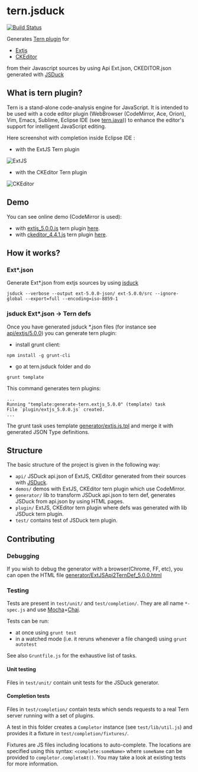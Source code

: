 tern.jsduck
===========

[![Build Status](https://secure.travis-ci.org/angelozerr/tern.jsduck.png)](http://travis-ci.org/angelozerr/tern.jsduck)

Generates [Tern plugin](http://ternjs.net/doc/manual.html#plugins) for

 * [Extjs](http://www.sencha.com/products/extjs/)
 * [CKEditor](http://ckeditor.com/)

from their Javascript sources by using Api Ext.json, CKEDITOR.json generated with [JSDuck](https://github.com/senchalabs/jsduck)


## What is tern plugin?

Tern is a stand-alone code-analysis engine for JavaScript. It is intended to be used with a code editor plugin (WebBrowser (CodeMirror, Ace, Orion), Vim, Emacs, Sublime, Eclipse IDE (see [tern.java](https://github.com/angelozerr/tern.java))) to enhance the editor's support for intelligent JavaScript editing.

Here screenshot with completion inside Eclipse IDE :

 * with the ExtJS Tern plugin

![ExtJS](https://github.com/angelozerr/tern.jsduck/wiki/images/EclipseIDE_ExtJSCompletion.png)

 * with the CKEditor Tern plugin

![CKEditor](https://github.com/angelozerr/tern.jsduck/wiki/images/EclipseIDE_CKEditorCompletion.png)

## Demo

You can see online demo (CodeMirror is used):

 * with [extjs_5.0.0.js](https://github.com/angelozerr/tern.jsduck/blob/master/plugin/extjs_5.0.0.js) tern plugin [here](http://codemirror-java.opensagres.eu.cloudbees.net/codemirror-javascript/demo/extjs.html).
 * with [ckeditor_4.4.1.js](https://github.com/angelozerr/tern.jsduck/blob/master/plugin/ckeditor_4.4.1.js) tern plugin [here](http://codemirror-java.opensagres.eu.cloudbees.net/codemirror-javascript/demo/ckeditor.html).

## How it works?

### Ext*.json

Generate Ext*.json from extjs sources by using [jsduck](https://github.com/senchalabs/jsduck)

	jsduck --verbose --output ext-5.0.0-json/ ext-5.0.0/src --ignore-global --export=full --encoding=iso-8859-1

### jsduck Ext*.json -> Tern defs

Once you have generated jsduck *.json files (for instance see [api/extjs/5.0.0](https://github.com/angelozerr/tern.jsduck/tree/master/api/extjs/5.0.0)) you can generate tern plugin:

 * install grunt client:

```text
npm install -g grunt-cli
```

 * go at tern.jsduck folder and do

```text
grunt template
```

This command generates tern plugins:

```text
...
Running "template:generate-tern.extjs_5.0.0" (template) task
File `plugin/extjs_5.0.0.js` created.
...
```

The grunt task 	uses template [generator/extjs.js.tpl](https://github.com/angelozerr/tern.jsduck/blob/master/generator/extjs.js.tpl) and merge it with generated JSON Type definitions.

## Structure

The basic structure of the project is given in the following way:

* `api/` JSDuck api.json of ExtJS, CKEditor generated from their sources with [JSDuck](https://github.com/senchalabs/jsduck).
* `demos/` demos with ExtJS, CKEditor tern plugin which use CodeMirror.
* `generator/` lib to  transform JSDuck api.json to tern def, generates JSDuck from api.json by using HTML pages.
* `plugin/` ExtJS, CKEditor tern plugin where defs was generated with lib JSDuck tern plugin.
* `test/` contains test of JSDuck tern plugin.

## Contributing

### Debugging
If you wish to debug the generator with a browser(Chrome, FF, etc), you can open the HTML file [generator/ExtJSApi2TernDef_5.0.0.html](https://github.com/angelozerr/tern.jsduck/blob/master/generator/ExtJSApi2TernDef_5.0.0.html)

### Testing
Tests are present in `test/unit/` and `test/completion/`. They are all name `*-spec.js` and use [Mocha](https://mochajs.org/)+[Chai](http://chaijs.com/).

Tests can be run:
- at once using `grunt test`
- in a watched mode (i.e. it reruns whenever a file changed) using `grunt autotest`

See also `Gruntfile.js` for the exhaustive list of tasks.

#### Unit testing
Files in `test/unit/` contain unit tests for the JSDuck generator.

#### Completion tests
Files in `test/completion/` contain tests which sends requests to a real Tern server running with a set of plugins.

A test in this folder creates a `Completor` instance (see `test/lib/util.js`) and provides it a fixture in `test/completion/fixtures/`.

Fixtures are JS files including locations to auto-complete. The locations are specified using this syntax: `<complete:someName>` where `someName` can be provided to `completor.completeAt()`. You may take a look at existing tests for more information.
